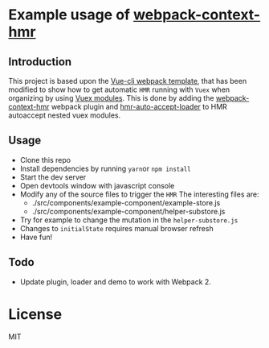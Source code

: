 # Example usage of [webpack-context-hmr](https://github.com/presidenten/webpack-context-hmr)

## Introduction
This project is based upon the [Vue-cli webpack template](https://github.com/vuejs-templates/webpack), that has been modified to show how to get automatic `HMR` running with `Vuex` when organizing by using [Vuex modules](https://vuex.vuejs.org/en/modules.html).
This is done by adding the [webpack-context-hmr](https://github.com/presidenten/webpack-context-hmr) webpack plugin and [hmr-auto-accept-loader](https://github.com/presidenten/hmr-auto-accept-loader) to HMR autoaccept nested vuex modules.

## Usage

- Clone this repo
- Install dependencies by running `yarn`or `npm install`
- Start the dev server
- Open devtools window with javascript console
- Modify any of the source files to trigger the `HMR`
  The interesting files are:
    - ./src/components/example-component/example-store.js
    - ./src/components/example-component/helper-substore.js
- Try for example to change the mutation in the `helper-substore.js`
- Changes to `initialState` requires manual browser refresh
- Have fun!

## Todo
- Update plugin, loader and demo to work with Webpack 2.

# License
MIT

